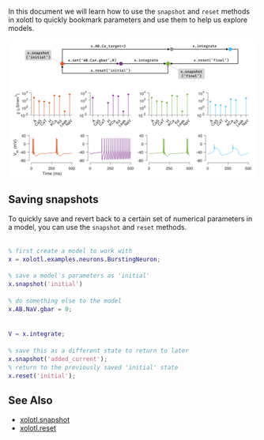 In this document we will learn how to use the `snapshot` and `reset` methods in xolotl to quickly bookmark parameters and use them to help us explore models.

![](../images/snapshot.png)

## Saving snapshots
To quickly save and revert back to a certain set of numerical parameters in a model, you can use the `snapshot` and `reset` methods.

```matlab

% first create a model to work with
x = xolotl.examples.neurons.BurstingNeuron;

% save a model's parameters as 'initial'
x.snapshot('initial')

% do something else to the model
x.AB.NaV.gbar = 0;


V = x.integrate;

% save this as a different state to return to later
x.snapshot('added_current');
% return to the previously saved 'initial' state
x.reset('initial');
```
## See Also


* [xolotl.snapshot](https://xolotl.readthedocs.io/en/master/reference/matlab/xolotl/#snapshot)
* [xolotl.reset](https://xolotl.readthedocs.io/en/master/reference/matlab/xolotl/#reset)
